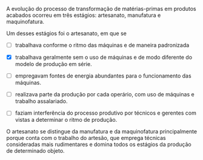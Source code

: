 

A evolução do processo de transformação de matérias-primas em produtos acabados ocorreu em três estágios: artesanato, manufatura e maquinofatura.

Um desses estágios foi o artesanato, em que se



- [ ] trabalhava conforme o ritmo das máquinas e de maneira padronizada
- [x] trabalhava geralmente sem o uso de máquinas e de modo diferente do modelo de produção em série.
- [ ] empregavam fontes de energia abundantes para o funcionamento das máquinas.
- [ ] realizava parte da produção por cada operário, com uso de máquinas e trabalho assalariado.
- [ ] faziam interferência do processo produtivo por técnicos e gerentes com vistas a determinar o ritmo de produção.


O artesanato se distingue da manufatura e da maquinofatura principalmente porque conta com o trabalho do artesão, que emprega técnicas consideradas mais rudimentares e domina todos os estágios da produção de determinado objeto.
